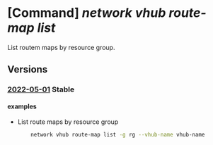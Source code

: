 # [Command] _network vhub route-map list_

List routem maps by resource group.

## Versions

### [2022-05-01](/Resources/mgmt-plane/L3N1YnNjcmlwdGlvbnMve30vcmVzb3VyY2Vncm91cHMve30vcHJvdmlkZXJzL21pY3Jvc29mdC5uZXR3b3JrL3ZpcnR1YWxodWJzL3t9L3JvdXRlbWFwcw==/2022-05-01.xml) **Stable**

<!-- mgmt-plane /subscriptions/{}/resourcegroups/{}/providers/microsoft.network/virtualhubs/{}/routemaps 2022-05-01 -->

#### examples

- List route maps by resource group
    ```bash
        network vhub route-map list -g rg --vhub-name vhub-name
    ```
